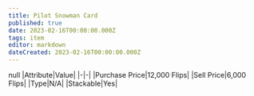 ```yaml
---
title: Pilot Snowman Card
published: true
date: 2023-02-16T00:00:00.000Z
tags: item
editor: markdown
dateCreated: 2023-02-16T00:00:00.000Z
---
```


null
|Attribute|Value|
|-|-|
|Purchase Price|12,000 Flips|
|Sell Price|6,000 Flips|
|Type|N/A|
|Stackable|Yes|

